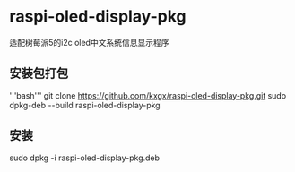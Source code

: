 # raspi-oled-display-pkg
适配树莓派5的i2c oled中文系统信息显示程序

## 安装包打包
'''bash'''
git clone https://github.com/kxgx/raspi-oled-display-pkg.git
sudo dpkg-deb --build raspi-oled-display-pkg

## 安装
sudo dpkg -i raspi-oled-display-pkg.deb
